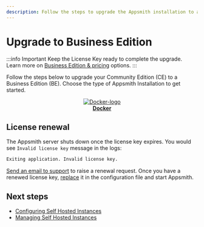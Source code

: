 ```yaml
---
description: Follow the steps to upgrade the Appsmith installation to a Business Edition.
---
```

# Upgrade to Business Edition

:::info Important
Keep the License Key ready to complete the upgrade. Learn more on [Business Edition & pricing](https://www.appsmith.com/pricing) options.
:::

Follow the steps below to upgrade your Community Edition (CE) to a Business Edition (BE). Choose the type of  Appsmith Installation to get started.

<div class="containerBorder">
    <div class="containerGrid">
        <div class="columnGrid column-one" align="center">
            <div class="containerCol">
                <a href="docker/">
                <img class="containerImage" src="/img/docker-logo.png" alt="Docker-logo"/>
                </a> 
            </div> 
            <b><a href="docker/">Docker</a></b>
        </div>
        <div class="columnGrid column-two" align="center">
       </div>
        <div class="columnGrid column-three" align="center">
        </div>
    </div>
</div>

## License renewal

The Appsmith server shuts down once the license key expires. You would see `Invalid license key` message in the logs:

```bash
Exiting application. Invalid license key.
```

[Send an email to support](mailto:support@appsmith.com) to raise a renewal request. Once you have a renewed license key, [replace](docker#step2-add-or-replace-license-key) it in the configuration file and start Appsmith.


## Next steps
* [Configuring Self Hosted Instances](/getting-started/setup/instance-configuration/)
* [Managing Self Hosted Instances](/getting-started/setup/instance-management/)